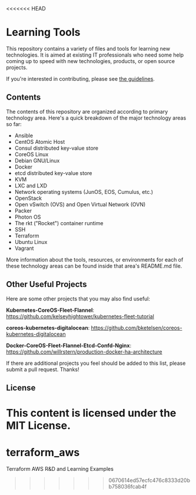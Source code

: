 <<<<<<< HEAD
# Learning Tools

This repository contains a variety of files and tools for learning new technologies. It is aimed at existing IT professionals who need some help coming up to speed with new technologies, products, or open source projects.

If you're interested in contributing, please see [the guidelines](https://github.com/lowescott/learning-tools/blob/master/CONTRIBUTING.md).

## Contents

The contents of this repository are organized according to primary technology area. Here's a quick breakdown of the major technology areas so far:

* Ansible
* CentOS Atomic Host
* Consul distributed key-value store
* CoreOS Linux
* Debian GNU/Linux
* Docker
* etcd distributed key-value store
* KVM
* LXC and LXD
* Network operating systems (JunOS, EOS, Cumulus, etc.)
* OpenStack
* Open vSwitch (OVS) and Open Virtual Network (OVN)
* Packer
* Photon OS
* The rkt ("Rocket") container runtime
* SSH
* Terraform
* Ubuntu Linux
* Vagrant

More information about the tools, resources, or environments for each of these technology areas can be found inside that area's README.md file.

## Other Useful Projects

Here are some other projects that you may also find useful:

**Kubernetes-CoreOS-Fleet-Flannel**: https://github.com/kelseyhightower/kubernetes-fleet-tutorial

**coreos-kubernetes-digitalocean**: https://github.com/bketelsen/coreos-kubernetes-digitalocean

**Docker-CoreOS-Fleet-Flannel-Etcd-Confd-Nginx**: https://github.com/willrstern/production-docker-ha-architecture

If there are additional projects you feel should be added to this list, please submit a pull request. Thanks!

## License

This content is licensed under the MIT License.
=======
# terraform_aws
Terraform AWS R&amp;D and Learning Examples
>>>>>>> 0670614ed57ecfc476c8333d20bb758036fcab4f
